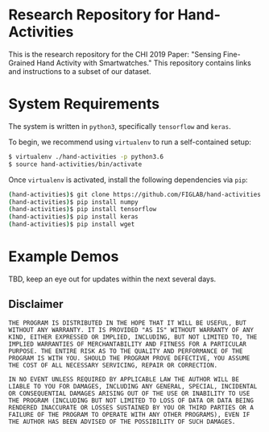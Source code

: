 # Research Repository for Hand-Activities
This is the research repository for the CHI 2019 Paper: "Sensing Fine-Grained Hand Activity with Smartwatches." This repository contains links and instructions to a subset of our dataset.

# System Requirements
The system is written in `python3`, specifically `tensorflow` and `keras`.

To begin, we recommend using `virtualenv` to run a self-contained setup:
```bash
$ virtualenv ./hand-activities -p python3.6
$ source hand-activities/bin/activate
```

Once `virtualenv` is activated, install the following dependencies via `pip`:

```bash
(hand-activities)$ git clone https://github.com/FIGLAB/hand-activities.git
(hand-activities)$ pip install numpy
(hand-activities)$ pip install tensorflow
(hand-activities)$ pip install keras
(hand-activities)$ pip install wget
```

# Example Demos
TBD, keep an eye out for updates within the next several days.

## Disclaimer

```
THE PROGRAM IS DISTRIBUTED IN THE HOPE THAT IT WILL BE USEFUL, BUT WITHOUT ANY WARRANTY. IT IS PROVIDED "AS IS" WITHOUT WARRANTY OF ANY KIND, EITHER EXPRESSED OR IMPLIED, INCLUDING, BUT NOT LIMITED TO, THE IMPLIED WARRANTIES OF MERCHANTABILITY AND FITNESS FOR A PARTICULAR PURPOSE. THE ENTIRE RISK AS TO THE QUALITY AND PERFORMANCE OF THE PROGRAM IS WITH YOU. SHOULD THE PROGRAM PROVE DEFECTIVE, YOU ASSUME THE COST OF ALL NECESSARY SERVICING, REPAIR OR CORRECTION.

IN NO EVENT UNLESS REQUIRED BY APPLICABLE LAW THE AUTHOR WILL BE LIABLE TO YOU FOR DAMAGES, INCLUDING ANY GENERAL, SPECIAL, INCIDENTAL OR CONSEQUENTIAL DAMAGES ARISING OUT OF THE USE OR INABILITY TO USE THE PROGRAM (INCLUDING BUT NOT LIMITED TO LOSS OF DATA OR DATA BEING RENDERED INACCURATE OR LOSSES SUSTAINED BY YOU OR THIRD PARTIES OR A FAILURE OF THE PROGRAM TO OPERATE WITH ANY OTHER PROGRAMS), EVEN IF THE AUTHOR HAS BEEN ADVISED OF THE POSSIBILITY OF SUCH DAMAGES.
```
